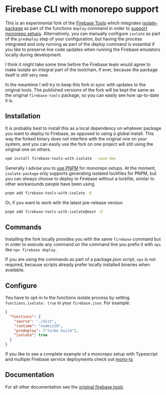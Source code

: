 # Firebase CLI with monorepo support

This is an experimental fork of the [Firebase Tools](https://github.com/firebase/firebase-tools) which integrates [isolate-package](https://github.com/0x80/isolate-package/) as part of the functions `deploy` command in order to [support monorepo setups](https://thijs-koerselman.medium.com/deploy-to-firebase-without-the-hacks-e685de39025e). Alternatively, you can manually configure `isolate` as part of the `predeploy` step of your configuration, but having the process integrated and only running as part of the deploy command is essential if you like to preserve live code updates when running the Firebase emulators locally during development.

I think it might take some time before the Firebase team would agree to make isolate an integral part of the toolchain, if ever, because the package itself is still very new.

In the meantime I will try to keep this fork in sync with updates to the original tools. The published versions of the fork will be kept the same as the original `firebase-tools` package, so you can easily see how up-to-date it is.

## Installation

It is probably best to install this as a local dependency on whatever package you want to deploy to Firebase, as opposed to using a global install. This way the forked binary does not interfere with the original one on your system, and you can easily use the fork on one project will still using the original one on others.

```bash
npm install firebase-tools-with-isolate --save-dev
```

Generally I advise you to [use PNPM](https://pnpm.io/feature-comparison) for monorepo setups. At the moment, `isolate-package` only supports generating isolated lockfiles for PNPM, but you can always choose to deploy to Firebase without a lockfile, similar to other workarounds people have been using.

```bash
pnpm add firebase-tools-with-isolate -D
```

Or, if you want to work with the latest pre-release version

```bash
pnpm add firebase-tools-with-isolate@next -D
```

## Commands

Installing the fork locally provides you with the same `firebase` command but in order to execute any command on the command line you prefix it with `npx` like `npx firebase deploy`.

If you are using the commands as part of a package.json script, `npx` is not required, because scripts already prefer locally installed binaries when available.

## Configure

You have to opt-in to the functions isolate process by setting `functions.isolate: true` in your `firebase.json`. For example:

```json
{
  "functions": {
    "source": "./dist",
    "runtime": "nodejs20",
    "predeploy": ["turbo build"],
    "isolate": true
  }
}
```

If you like to see a complete example of a monorepo setup with Typescript and multiple Firebase service deployments check out [mono-ts](https://github.com/0x80/mono-ts)

## Documentation

For all other documentation see the [original firebase tools](https://github.com/firebase/firebase-tools)
